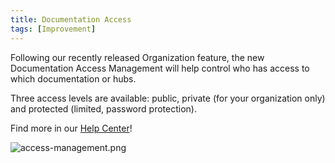 ```yaml
---
title: Documentation Access
tags: [Improvement]
---
```


Following our recently released Organization feature, the new Documentation Access Management will help control who has access to which documentation or hubs.

Three access levels are available: public, private (for your organization only) and protected (limited, password protection).

Find more in our [Help Center](https://docs.bump.sh/help/access-management/)!

![access-management.png](/images/updates/access-management.png)
